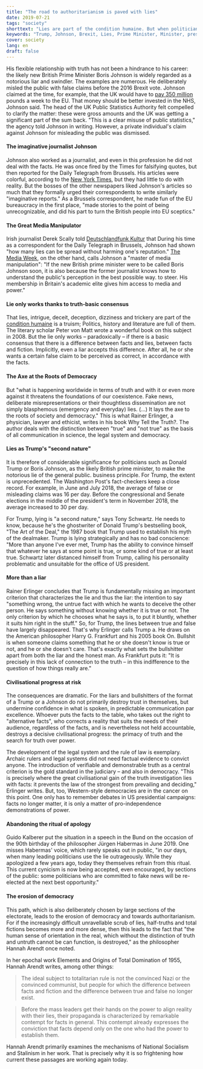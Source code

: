 ```yaml
---
title: "The road to authoritarianism is paved with lies"
date: 2019-07-21
tags: "society"
shorttext: "Lies are part of the condition humaine. But when politicians make lying a 'business principle', democracy is in danger."
keywords: "Trump, Johnson, Brexit, Lies, Prime Minister, Minister, president, USA, War, Liar"
cover: society
lang: en
draft: false
---
```


His flexible relationship with truth has not been a hindrance to his career: the likely new British Prime Minister Boris Johnson is widely regarded as a notorious liar and swindler. The examples are numerous. He deliberately misled the public with false claims before the 2016 Brexit vote. Johnson claimed at the time, for example, that the UK would have to [pay 350 million](https://www.theguardian.com/politics/reality-check/2016/may/23/does-the-eu-really-cost-the-uk-350m-a-week "Why Vote Leave's £350m weekly EU cost claim is wrong") pounds a week to the EU. That money should be better invested in the NHS, Johnson said. The head of the UK Public Statistics Authority felt compelled to clarify the matter: these were gross amounts and the UK was getting a significant part of the sum back. "This is a clear misuse of public statistics," the agency told Johnson in writing. However, a private individual's claim against Johnson for misleading the public was dismissed.

#### The imaginative journalist Johnson

Johnson also worked as a journalist, and even in this profession he did not deal with the facts. He was once fired by the Times for falsifying quotes, but then reported for the Daily Telegraph from Brussels. His articles were colorful, according to the [New York Times](https://www.nytimes.com/2016/06/22/opinion/who-is-to-blame-for-brexits-appeal-british-newspapers.html?_r=0 "Who Is to Blame for Brexit’s Appeal? British Newspapers"), but they had little to do with reality. But the bosses of the other newspapers liked Johnson's articles so much that they formally urged their correspondents to write similarly "imaginative reports." As a Brussels correspondent, he made fun of the EU bureaucracy in the first place, "made stories to the point of being unrecognizable, and did his part to turn the British people into EU sceptics."

#### The Great Media Manipulator

Irish journalist Derek Scally told [Deutschlandfunk Kultur](https://www.deutschlandfunkkultur.de/boris-johnson-und-donald-trump-alt-und-weiss-und-ohne-drang.2950.de.html?dram:article_id=451756 "Alt und weiß und ohne Drang zur Wahrheit") that During his time as a correspondent for the Daily Telegraph in Brussels, Johnson had shown "how many lies can be spread without harming one's reputation." [The Media Week](https://medienwoche.ch/2019/07/09/boris-johnson-der-ehemalige-journalist-als-meister-der-medienmanipulation/ "Boris Johnson: Der ehemalige Journalist als Meister der Medienmanipulation"), on the other hand, calls Johnson a "master of media manipulation": "If the new British prime minister were to be called Boris Johnson soon, it is also because the former journalist knows how to understand the public's perception in the best possible way. to steer. His membership in Britain's academic elite gives him access to media and power."

#### Lie only works thanks to truth-basic consensus

That lies, intrigue, deceit, deception, dizziness and trickery are part of the [condition humaine](https://en.wikipedia.org/wiki/Human_condition "Human Condition") is a truism; Politics, history and literature are full of them. The literary scholar Peter von Matt wrote a wonderful book on this subject in 2008. But the lie only works – paradoxically – if there is a basic consensus that there is a difference between facts and lies, between facts and fiction. Implicitly, even a liar accepts this difference. After all, he or she wants a certain false claim to be perceived as correct, in accordance with the facts.

#### The Axe at the Roots of Democracy

But "what is happening worldwide in terms of truth and with it or even more against it threatens the foundations of our coexistence. Fake news, deliberate misrepresentations or their thoughtless dissemination are not simply blasphemous (emergency and everyday) lies. (...) It lays the axe to the roots of society and democracy." This is what Rainer Erlinger, a physician, lawyer and ethicist, writes in his book Why Tell the Truth?. The author deals with the distinction between "true" and "not true" as the basis of all communication in science, the legal system and democracy.

#### Lies as Trump's "second nature"

It is therefore of considerable significance for politicians such as Donald Trump or Boris Johnson, as the likely British prime minister, to make the notorious lie of the general public. business principle. For Trump, the extent is unprecedented. The Washington Post's fact-checkers keep a close record. For example, in June and July 2018, the average of false or misleading claims was 16 per day. Before the congressional and Senate elections in the middle of the president's term in November 2018, the average increased to 30 per day.

For Trump, lying is "a second nature," says Tony Schwartz. He needs to know, because he's the ghostwriter of Donald Trump's bestselling book, "The Art of the Deal," the 1987 book that Trump used to establish his myth of the dealmaker. Trump is lying strategically and has no bad conscience: "More than anyone I've ever met, Trump has the ability to convince himself that whatever he says at some point is true, or some kind of true or at least true. Schwartz later distanced himself from Trump, calling his personality problematic and unsuitable for the office of US president.

#### More than a liar

Rainer Erlinger concludes that Trump is fundamentally missing an important criterion that characterizes the lie and thus the liar: the intention to say "something wrong, the untrue fact with which he wants to deceive the other person. He says something without knowing whether it is true or not. The only criterion by which he chooses what he says is, to put it bluntly, whether it suits him right in the stuff." So, for Trump, the lines between true and false have largely disappeared. That's why Erlinger calls Trump a. He draws on the American philosopher Harry G. Frankfurt and his 2005 book On. Bullshit is when someone claims something that he or she doesn't know is true or not, and he or she doesn't care. That's exactly what sets the bullshitter apart from both the liar and the honest man. As Frankfurt puts it: "It is precisely in this lack of connection to the truth – in this indifference to the question of how things really are."

#### Civilisational progress at risk

The consequences are dramatic. For the liars and bullshitters of the format of a Trump or a Johnson do not primarily destroy trust in themselves, but undermine confidence in what is spoken, in predictable communication par excellence. Whoever puts the facts to the table, who takes out the right to "alternative facts", who corrects a reality that suits the needs of their audience, regardless of the facts, and is nevertheless not held accountable, destroys a decisive civilisational progress: the primacy of truth and the search for truth over power.

The development of the legal system and the rule of law is exemplary. Archaic rulers and legal systems did not need factual evidence to convict anyone. The introduction of verifiable and demonstrable truth as a central criterion is the gold standard in the judiciary – and also in democracy. "This is precisely where the great civilisational gain of the truth investigation lies with facts: it prevents the law of the strongest from prevailing and deciding," Erlinger writes. But, too, Western-style democracies are in the cancer on this point. One only has to remember debates in US presidential campaigns: facts no longer matter, it is only a matter of pro-independence demonstrations of power.

#### Abandoning the ritual of apology

Guido Kalberer put the situation in a speech in the Bund on the occasion of the 90th birthday of the philosopher Jürgen Habermas in June 2019. One misses Habermas' voice, which rarely speaks out in public, "in our days, when many leading politicians use the lie outrageously. While they apologized a few years ago, today they themselves refrain from this ritual. This current cynicism is now being accepted, even encouraged, by sections of the public: some politicians who are committed to fake news will be re-elected at the next best opportunity."

#### The erosion of democracy

This path, which is also deliberately chosen by large sections of the electorate, leads to the erosion of democracy and towards authoritarianism. For if the increasingly difficult unravellable scrub of lies, half-truths and total fictions becomes more and more dense, then this leads to the fact that "the human sense of orientation in the real, which without the distinction of truth and untruth cannot be can function, is destroyed," as the philosopher Hannah Arendt once noted.

In her epochal work Elements and Origins of Total Domination of 1955, Hannah Arendt writes, among other things:

> The ideal subject to totalitarian rule is not the convinced Nazi or the convinced communist, but people for which the difference between facts and fiction and the difference between true and false no longer exist.

> Before the mass leaders get their hands on the power to align reality with their lies, their propaganda is characterized by remarkable contempt for facts in general. This contempt already expresses the conviction that facts depend only on the one who had the power to establish them.

Hannah Arendt primarily examines the mechanisms of National Socialism and Stalinism in her work. That is precisely why it is so frightening how current these passages are working again today.
